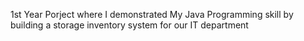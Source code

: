 1st Year Porject where I demonstrated My Java Programming skill by building a storage inventory system for our IT department 
